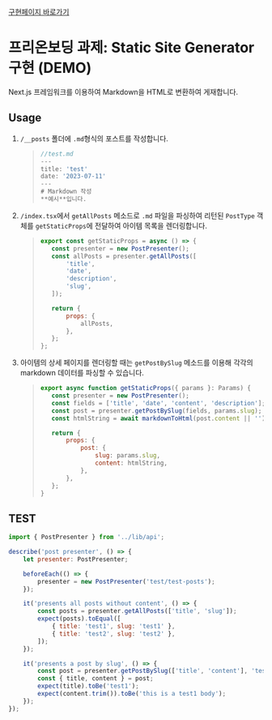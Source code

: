 [구현페이지 바로가기](https://mellifluous-wisp-ce476b.netlify.app)

# 프리온보딩 과제: Static Site Generator 구현 (DEMO)

Next.js 프레임워크를 이용하여 Markdown을 HTML로 변환하여 게재합니다.

## Usage

1. `/__posts` 폴더에 `.md`형식의 포스트를 작성합니다.
   > ```javascript
   > //test.md
   > ---
   > title: 'test'
   > date: '2023-07-11'
   > ---
   > # Markdown 작성
   > **예시**입니다.
   > ```
2. `/index.tsx`에서 `getAllPosts` 메소드로 `.md` 파일을 파싱하여 리턴된 `PostType` 객체를 `getStaticProps`에 전달하여 아이템 목록을 렌더링합니다.
   > ```javascript
   > export const getStaticProps = async () => {
   > 	const presenter = new PostPresenter();
   > 	const allPosts = presenter.getAllPosts([
   > 		'title',
   > 		'date',
   > 		'description',
   > 		'slug',
   > 	]);
   >
   > 	return {
   > 		props: {
   > 			allPosts,
   > 		},
   > 	};
   > };
   > ```
3. 아이템의 상세 페이지를 렌더링할 때는 `getPostBySlug` 메소드를 이용해 각각의 markdown 데이터를 파싱할 수 있습니다.
   > ```javascript
   > export async function getStaticProps({ params }: Params) {
   > 	const presenter = new PostPresenter();
   > 	const fields = ['title', 'date', 'content', 'description'];
   > 	const post = presenter.getPostBySlug(fields, params.slug);
   > 	const htmlString = await markdownToHtml(post.content || '');
   >
   > 	return {
   > 		props: {
   > 			post: {
   > 				slug: params.slug,
   > 				content: htmlString,
   > 			},
   > 		},
   > 	};
   > }
   > ```

## TEST

```javascript
import { PostPresenter } from '../lib/api';

describe('post presenter', () => {
	let presenter: PostPresenter;

	beforeEach(() => {
		presenter = new PostPresenter('test/test-posts');
	});

	it('presents all posts without content', () => {
		const posts = presenter.getAllPosts(['title', 'slug']);
		expect(posts).toEqual([
			{ title: 'test1', slug: 'test1' },
			{ title: 'test2', slug: 'test2' },
		]);
	});

	it('presents a post by slug', () => {
		const post = presenter.getPostBySlug(['title', 'content'], 'test1');
		const { title, content } = post;
		expect(title).toBe('test1');
		expect(content.trim()).toBe('this is a test1 body');
	});
});
```
